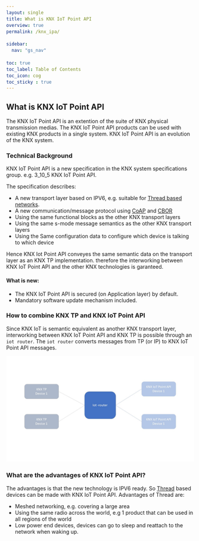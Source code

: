 ```yaml
---
layout: single
title: What is KNX IoT Point API
overview: true
permalink: /knx_ipa/

sidebar:
  nav: "gs_nav"

toc: true
toc_label: Table of Contents
toc_icon: cog
toc_sticky : true
---
```



## What is KNX IoT Point API

The KNX IoT Point API is an extention of the suite of KNX physical transmission medias.
The KNX IoT Point API products can be used with existing KNX products in a single system. KNX IoT Point API is an evolution of the KNX system.


### Technical Background

KNX IoT Point API is a new specification in the KNX system specifications group.
e.g. 3_10_5 KNX IoT Point API.

The specification describes:
- A new transport layer based on IPV6, e.g. suitable for [Thread based networks](https://www.threadgroup.org/).
- A new communication/message protocol using [CoAP](https://www.rfc-editor.org/rfc/rfc7252) and [CBOR](https://www.rfc-editor.org/rfc/rfc8949.html)
- Using the same functional blocks as the other KNX transport layers
- Using the same s-mode message semantics as the other KNX transport layers
- Using the Same configuration data to configure which device is talking to which device 

Hence KNX Iot Point API conveyes the same semantic data on the transport layer as an KNX TP implementation.
therefore the interworking between KNX IoT Point API and the other KNX technologies is garanteed.

#### What is new:

- The KNX IoT Point API is secured (on Application layer) by default.
- Mandatory software update mechanism included.


### How to combine KNX TP and KNX IoT Point API

Since KNX IoT is semantic equivalent as another KNX transport layer, interworking between KNX IoT Point API and KNX TP is possible through an `iot router`.
The `iot router` converts messages from TP (or IP) to KNX IoT Point API messages.

![iot router ](/assets/images/iot-router.jpg)

### What are the advantages of KNX IoT Point API?

The advantages is that the new technology is IPV6 ready. So [Thread](https://www.threadgroup.org/) based devices can be made with KNX IoT Point API.
Advantages of Thread are:

- Meshed networking, e.g. covering a large area
- Using the same radio across the world, e.g 1 product that can be used in all regions of the world
- Low power end devices, devices can go to sleep and reattach to the network when waking up.